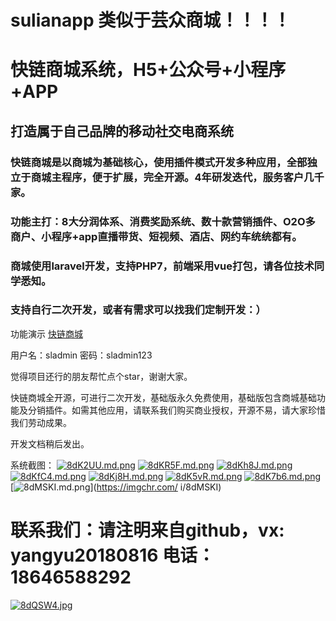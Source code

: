 # sulianapp   类似于芸众商城！！！！

# 快链商城系统，H5+公众号+小程序+APP

## 打造属于自己品牌的移动社交电商系统

### 快链商城是以商城为基础核心，使用插件模式开发多种应用，全部独立于商城主程序，便于扩展，完全开源。4年研发迭代，服务客户几千家。

### 功能主打：8大分润体系、消费奖励系统、数十款营销插件、O2O多商户、小程序+app直播带货、短视频、酒店、网约车统统都有。

### 商城使用laravel开发，支持PHP7，前端采用vue打包，请各位技术同学悉知。

### 支持自行二次开发，或者有需求可以找我们定制开发：）

功能演示 [快链商城](https://sulianapp.com)

用户名：sladmin
密码：sladmin123

觉得项目还行的朋友帮忙点个star，谢谢大家。

快链商城全开源，可进行二次开发，基础版永久免费使用，基础版包含商城基础功能及分销插件。如需其他应用，请联系我们购买商业授权，开源不易，请大家珍惜我们劳动成果。

开发文档稍后发出。

系统截图：
[![8dK2UU.md.png](http://sulianapp.com/static/images/jietu/WX20200317-234356@2x.png)](http://sulianapp.com/static/images/jietu/WX20200317-234356@2x.png)
[![8dKR5F.md.png](http://sulianapp.com/static/images/jietu/WX20200317-234426@2x.png)](http://sulianapp.com/static/images/jietu/WX20200317-234426@2x.png)
[![8dKh8J.md.png](http://sulianapp.com/static/images/jietu/WX20200317-234437@2x.png)](http://sulianapp.com/static/images/jietu/WX20200317-234437@2x.png)
[![8dKfC4.md.png](http://sulianapp.com/static/images/jietu/WX20200317-23445@2x.png)](http://sulianapp.com/static/images/jietu/WX20200317-23445@2x.png)
[![8dKj8H.md.png](http://sulianapp.com/static/images/jietu/WX20200317-234505@2x.png)](http://sulianapp.com/static/images/jietu/WX20200317-234505@2x.png)
[![8dK5vR.md.png](https://s1.ax1x.com/2020/03/17/8dK5vR.md.png)](https://imgchr.com/i/8dK5vR)
[![8dK7b6.md.png](https://s1.ax1x.com/2020/03/17/8dK7b6.md.png)](https://imgchr.com/i/8dK7b6)
[![8dMSKI.md.png](https://s1.ax1x.com/2020/03/17/8dMSKI.md.png)](https://imgchr.com/ i/8dMSKI)

# 联系我们：请注明来自github，vx: yangyu20180816   电话：18646588292

[![8dQSW4.jpg](http://sulianapp.com/static/images/jietu/WechatIMG3.jpeg)](http://sulianapp.com/static/images/jietu/WechatIMG3.jpeg)

